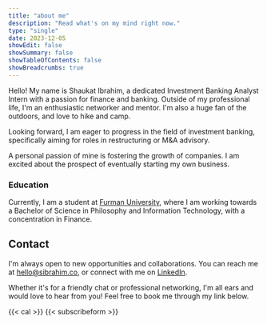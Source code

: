```yaml
---
title: "about me"
description: "Read what's on my mind right now."
type: "single"
date: 2023-12-05
showEdit: false
showSummary: false
showTableOfContents: false
showBreadcrumbs: true
---
```



Hello! My name is Shaukat Ibrahim, a dedicated Investment Banking Analyst Intern with a passion for finance and banking. Outside of my professional life, I'm an enthusiastic networker and mentor. I'm also a huge fan of the outdoors, and love to hike and camp.

Looking forward, I am eager to progress in the field of investment banking, specifically aiming for roles in restructuring or M&A advisory.

A personal passion of mine is fostering the growth of companies. I am excited about the prospect of eventually starting my own business.

### Education

Currently, I am a student at [Furman University](https://www.furman.edu/), where I am working towards a Bachelor of Science in Philosophy and Information Technology, with a concentration in Finance.

## Contact

I'm always open to new opportunities and collaborations. You can reach me at [hello@sibrahim.co](mailto:hello@sibrahim.co), or connect with me on [LinkedIn](https://linkedin.com/in/shaukatibrahim).

Whether it's for a friendly chat or professional networking, I'm all ears and would love to hear from you! Feel free to book me through my link below.


{{< cal >}}
{{< subscribeform >}}
